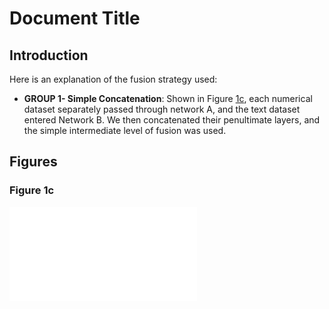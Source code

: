 # Document Title

## Introduction

Here is an explanation of the fusion strategy used:

- **GROUP 1- Simple Concatenation**: Shown in Figure [1c](#fig1c), each numerical dataset separately passed through network A, and the text dataset entered Network B. We then concatenated their penultimate layers, and the simple intermediate level of fusion was used.

## Figures

### Figure 1c

![Figure 1c](11.pdf)

<a name="fig1c"></a>
